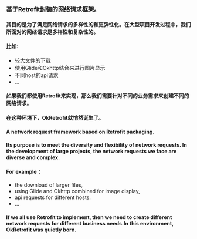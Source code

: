 ### 基于Retrofit封装的网络请求框架。
#### 其目的是为了满足网络请求的多样性的和更弹性化。在大型项目开发过程中，我们所面对的网络请求是多样性和复杂性的。
#### 比如:
* 较大文件的下载
* 使用Glide和Okhttp结合来进行图片显示
* 不同host的api请求
* ...
#### 如果我们都使用Retrofit来实现，那么我们需要针对不同的业务需求来创建不同的网络请求。
#### 在这种环境下，OkRetrofit就悄然诞生了。

#### A network request framework based on Retrofit packaging. 
#### Its purpose is to meet the diversity and flexibility of network requests. In the development of large projects, the network requests we face are diverse and complex. 
#### For example： 
* the download of larger files, 
* using Glide and Okhttp combined for image display, 
* api requests for different hosts. 
* ...
#### If we all use Retrofit to implement, then we need to create different network requests for different business needs.In this environment, OkRetrofit was quietly born.
